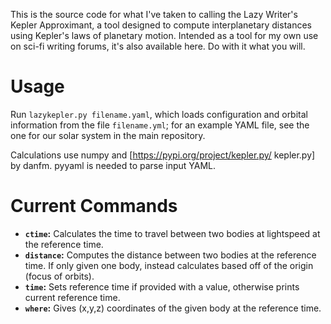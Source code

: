 This is the source code for what I've taken to calling the Lazy Writer's Kepler Approximant, a tool designed to compute interplanetary distances using Kepler's laws of planetary motion. Intended as a tool for my own use on sci-fi writing forums, it's also available here. Do with it what you will.

# Usage
Run `lazykepler.py filename.yaml`, which loads configuration and orbital information from the file `filename.yml`; for an example YAML file, see the one for our solar system in the main repository.

Calculations use numpy and [https://pypi.org/project/kepler.py/ kepler.py] by danfm. pyyaml is needed to parse input YAML.

# Current Commands
* **`ctime`:** Calculates the time to travel between two bodies at lightspeed at the reference time.
* **`distance`:** Computes the distance between two bodies at the reference time. If only given one body, instead calculates based off of the origin (focus of orbits).
* **`time`:** Sets reference time if provided with a value, otherwise prints current reference time.
* **`where`:** Gives (x,y,z) coordinates of the given body at the reference time.
